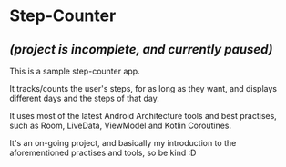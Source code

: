 # Step-Counter
## *(project is incomplete, and currently paused)*
This is a sample step-counter app.

It tracks/counts the user's steps, for as long as they want, and displays different days and the steps of that day.

It uses most of the latest Android Architecture tools and best practises, such as Room, LiveData, ViewModel and Kotlin Coroutines.

It's an on-going project, and basically my introduction to the aforementioned practises and tools, so be kind :D

